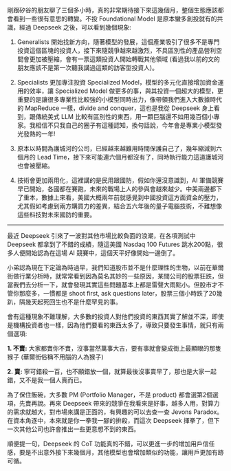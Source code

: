 剛跟矽谷的朋友聊了三個多小時，真的非常期待接下來這幾個月，整個生態應該都會看到一些很有意思的轉變。不投 Foundational Model 是原本蠻多創投就有的共識，經過 Deepseek 之後，可以看到幾個現象:

1. Generalists 開始找新方向，隨著模型的發展，這個產業吸引了很多不是專門投資這個區塊的投資人，接下來隨競爭越來越激烈，不具區別性的產品營利空間會更加被壓縮，會有一票這類投資人開始轉戰其他領域 (看過我以前的文的朋友應該不是第一次聽我講過這類的訪客型投資人)。

2. Specialists 更加專注投資 Specialized Model，模型的多元化直接增加資金運用的效率，讓 Specialized Model 做更多的事，與其投資一個超大的模型，更重要的是讓很多專業性比較強的小模型同時出力，像帶領我們進入大數據時代的 MapReduce 一樣，divide and conquer，這也是我從 Deepseek 身上看到，跟傳統美式 LLM 比較有區別性的東西，用一顆巨腦還不如用幾百個小專家。我相信不只我自己的圈子有這種認知，換句話說，今年會是專業小模型發光發熱的一年!

3. 原本以時間為護城河的公司，已經越來越難用時間保護自己了，幾年縮減到六個月的 Lead Time，接下來可能連六個月都沒有了，同時執行能力這道護城河也會被壓縮。

4. 技術會更加兩用化，這裡講的是民用跟國防，假如你還沒意識到，AI 軍備競賽早已開始，各國都在賽跑，未來的戰場上人的參與會越來越少。中美兩邊都下了重本，數據上來看，美國大概兩年前就感覺到中國投資這方面資金的壓力，尤其假如考慮到兩方購買力的差異，結合五六年後的量子電腦技術，不難想像這些科技對未來國防的重要。

---
最近 Deepseek 引來了一波對其他市場比較負面的浪潮，在各項測試中 Deepseek 都拿到了不錯的成績，隨這美國 Nasdaq 100 Futures 跳水200點，很多人便開始認為在這場 AI 競賽中，這個天平好像開始一邊倒了。  
  
小弟認為現在下定論為時過早，我們知道股市並不是什麼理性的生物，以前在華爾街做行業分析時，就常常看到因為莫名其妙的一些原因，某間公司的股票狂跌，但當我們去分析一下，就會發現其實這些問題基本上都是雷聲大雨點小。但股市才不管你那麼多，一慣都是 shoot first, ask questions later，股票三個小時跌了20幾趴，隔幾天起死回生也不是什麼罕見的事。  
  
會有這種現象不難理解，大多數的投資人對他們投資的東西其實了解並不深，即使是機構投資者也一樣，因為他們要看的東西太多了，導致只要發生事情，就只有兩個選項:  
  
**1. 不賣:** 大家都賣你不賣，沒事當然萬事大吉，要有事就會變成街上最顯眼的那隻猴子 (華爾街俗稱不用腦的人為猴子)  
  
**2. 賣:** 寧可錯殺一百，也不願錯放一個，就算最後沒事賣早了，那也是大家一起錯，又不是我一個人賣而已。  
  
為了保住飯碗，大多數 PM (Portfolio Manager，不是 product) 都會選第2個選項，先賣再說。再來 Deepseek 帶來的競爭在我看來是好事，越多人用，對算力的需求就越大，對市場來講是正面的，有興趣的可以去查一查 Jevons Paradox。在資本角逐中，本來就是你一拳我一腳的拚殺，而這次 Deepseek 揮拳了，但下一次其他公司也許會推出一些更意想不到的東西。

  
順便提一句，Deepseek 的 CoT 功能真的不錯，可以更進一步的增加用戶信任感，要是不出意外接下來幾個月，其他模型也會增加類似的功能，讓用戶更加有跡可循。